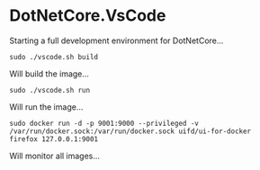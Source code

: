 # DotNetCore.VsCode

Starting a full development environment for DotNetCore...

```
sudo ./vscode.sh build
```
Will build the image...
```
sudo ./vscode.sh run
```
Will run the image...

```
sudo docker run -d -p 9001:9000 --privileged -v /var/run/docker.sock:/var/run/docker.sock uifd/ui-for-docker
firefox 127.0.0.1:9001
```
Will monitor all images...
